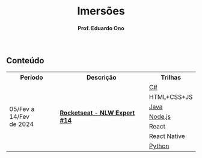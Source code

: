 <h1 align="center">Imersões</h1>

<h4 align="center">Prof. Eduardo Ono</h4>

&nbsp;

## Conteúdo

<table>
  <tr>
    <th>Período</th>
    <th>Descrição</th>
    <th>Trilhas</th>
  </tr>
  <tr>
    <td rowspan="8">05/Fev a 14/Fev<br>de 2024</td>
    <td rowspan="8"><a href="./nlw-expert-14/"><strong>Rocketseat - NLW Expert #14</strong></a></td>
  </tr>
  <tr>
    <td><a href="./nlw-expert-14/c-sharp/">C#</a></td>
  </tr>
  <tr>
    <td>HTML+CSS+JS</td>
  </tr>
  <tr>
    <td><a href="./nlw-expert-14/java/">Java</a></td>
  </tr>
  <tr>
    <td><a href="./nlw-expert-14/node-js/">Node.js</a></td>
  </tr>
  <tr>
    <td>React</td>
  </tr>
  <tr>
    <td>React Native</td>
  </tr>
  <tr>
    <td><a href="./nlw-expert-14/python/">Python</a></td>
  </tr>
</table>

&nbsp;
